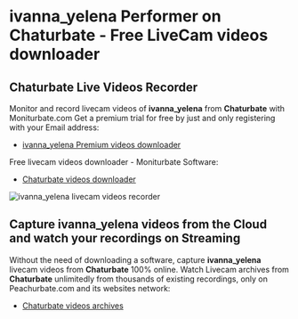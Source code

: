 # ivanna_yelena Performer on Chaturbate - Free LiveCam videos downloader

## Chaturbate Live Videos Recorder

Monitor and record livecam videos of **ivanna_yelena** from **Chaturbate** with Moniturbate.com
Get a premium trial for free by just and only registering with your Email address:
* [ivanna_yelena Premium videos downloader](https://moniturbate.com/request-demo-licence-key.html)

Free livecam videos downloader - Moniturbate Software:
* [Chaturbate videos downloader](https://moniturbate.com/moniturbate-download-software.html)

![ivanna_yelena livecam videos recorder](https://peachurnet.com/templates/moniturbate-software.png)


## Capture ivanna_yelena videos from the Cloud and watch your recordings on Streaming

Without the need of downloading a software, capture **ivanna_yelena** livecam videos from **Chaturbate** 100% online.
Watch Livecam archives from **Chaturbate** unlimitedly from thousands of existing recordings, only on Peachurbate.com and its websites network:
* [Chaturbate videos archives](https://peachurnet.com/)